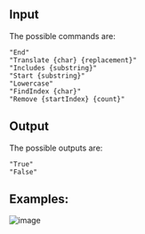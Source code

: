 ## Input

The possible commands are:

	"End"
	"Translate {char} {replacement}"
	"Includes {substring}"
	"Start {substring}"
	"Lowercase"
	"FindIndex {char}"
	"Remove {startIndex} {count}"

## Output

The possible outputs are:
  
 	"True"
	"False"


## Examples: 

![image](https://user-images.githubusercontent.com/45227327/206107913-ddb19e5d-a40b-4002-afe9-1bab7c6381c6.png)

